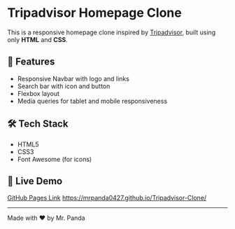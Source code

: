 # Tripadvisor Homepage Clone

This is a responsive homepage clone inspired by [Tripadvisor](https://www.tripadvisor.in/), built using only **HTML** and **CSS**.

## 🚀 Features

- Responsive Navbar with logo and links
- Search bar with icon and button
- Flexbox layout
- Media queries for tablet and mobile responsiveness

## 🛠 Tech Stack

- HTML5
- CSS3
- Font Awesome (for icons)


## 🔗 Live Demo

[GitHub Pages Link](#) https://mrpanda0427.github.io/Tripadvisor-Clone/

---

Made with ❤️ by Mr. Panda
